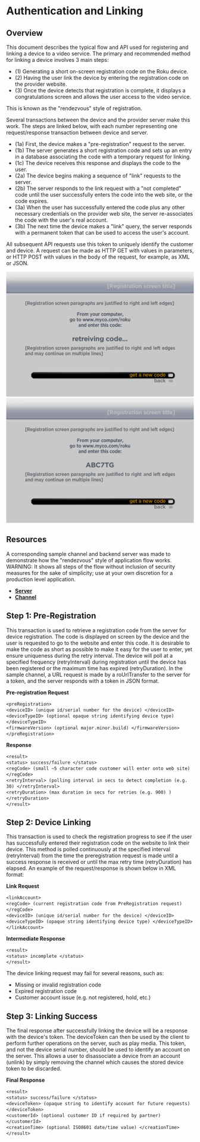 # Authentication and Linking

## Overview

This document describes the typical flow and API used for registering and linking a device to a video service. The primary and recommended method for linking a device involves 3 main steps:

- (1) Generating a short on-screen registration code on the Roku device.
- (2) Having the user link the device by entering the registration code on the provider website.
- (3) Once the device detects that registration is complete, it displays a congratulations screen and allows the user access to the video service.

This is known as the "rendezvous" style of registration.

Several transactions between the device and the provider server make this work.
The steps are linked below, with each number representing one request/response transaction between device and server.

- (1a) First, the device makes a "pre-registration" request to the server.
- (1b) The server generates a short registration code and sets up an entry in a database associating the code with a temporary request for linking.
- (1c) The device receives this response and displays the code to the user.
- (2a) The device begins making a sequence of "link" requests to the server.
- (2b) The server responds to the link request with a "not completed" code until the user successfully enters the code into the web site, or the code expires.
- (3a) When the user has successfully entered the code plus any other necessary credentials on the provider web site, the server re-associates the code with the user's real account.
- (3b) The next time the device makes a "link" query, the server responds with a permanent token that can be used to access the user's account.

All subsequent API requests use this token to uniquely identify the customer and device. A request can be made as HTTP GET with values in parameters, or HTTP POST with values in the body of the request, for example, as XML or JSON.

![Private channel channel properties screenshot](../../images/cd-regist-screen-1.jpg)
![Private channel channel properties screenshot](../../images/cd-regist-screen-2.jpg)

## Resources

A corresponding sample channel and backend server was made to demonstrate how the "rendezvous" style of application flow works. WARNING: It shows all steps of the flow without inclusion of security measures for the sake of simplicity; use at your own discretion for a production level application.
- [**Server**](https://github.com/rokudev/auth-linking-server)
- [**Channel**](https://github.com/rokudev/auth-linking-channel)

## Step 1: Pre-Registration

This transaction is used to retrieve a registration code from the server for device registration.  The code is displayed on screen by the device and the user is requested to go to the website and enter this code.  It is desirable to make the code as short as possible to make it easy for the user to enter, yet ensure uniqueness during the retry interval.  The device will poll at a specified frequency (retryInterval) during registration until the device has been registered or the maximum time has expired (retryDuration). In the sample channel, a URL request is made by a roUrlTransfer to the server for a token, and the server responds with a token in JSON format.

**Pre-registration Request**

 ```
 <preRegistration>
 <deviceID> (unique id/serial number for the device) </deviceID>
 <deviceTypeID> (optional opaque string identifying device type) </deviceTypeID>
 <firmwareVersion> (optional major.minor.build) </firmwareVersion>
 </preRegistration>
```

**Response**

 ```
 <result>
 <status> success/failure </status>
 <regCode> (small ~5 character code customer will enter onto web site) </regCode>
 <retryInterval> (polling interval in secs to detect completion (e.g. 30) </retryInterval>
 <retryDuration> (max duration in secs for retries (e.g. 900) ) </retryDuration>
 </result>
 ```

## Step 2: Device Linking

This transaction is used to check the registration progress to see if the user has successfully entered their registration code on the website to link their device. This method is polled continuously at the specified interval (retryInterval) from the time the preregistration request is made until a success response is received or until the max retry time (retryDuration) has elapsed. An example of the request/response is shown below in XML format:

**Link Request**

 ```
 <linkAccount>
 <regCode> (current registration code from PreRegistration request) </regCode>
 <deviceID> (unique id/serial number for the device) </deviceID>
 <deviceTypeID> (opaque string identifying device type) </deviceTypeID>
 </linkAccount>
 ```

**Intermediate Response**
 ```
 <result>
 <status> incomplete </status>
 </result>
 ```

 The device linking request may fail for several reasons, such as:

 - Missing or invalid registration code
 - Expired registration code
 - Customer account issue (e.g. not registered, hold, etc.)

## Step 3: Linking Success

The final response after successfully linking the device will be a response with
the device's token. The deviceToken can then be used by the client to perform further
operations on the server, such as play media.  This token, and not the device
serial number, should be used to identify an account on the server.  This allows
a user to disassociate a device from an account (unlink) by simply removing the
channel which causes the stored device token to be discarded.

**Final Response**

 ```
 <result>
 <status> success/failure </status>
 <deviceToken> (opaque string to identify account for future requests) </deviceToken>
 <customerId> (optional customer ID if required by partner) </customerId>
 <creationTime> (optional ISO8601 date/time value) </creationTime>
 </result>
 ```
